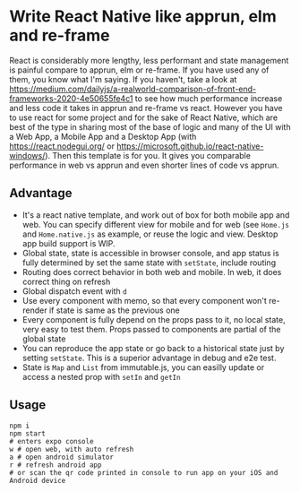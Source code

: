 # Write React Native like apprun, elm and re-frame

React is considerably more lengthy, less performant and state management is painful compare to apprun, elm or re-frame. If you have used any of them, you know what I'm saying. If you haven't, take a look at https://medium.com/dailyjs/a-realworld-comparison-of-front-end-frameworks-2020-4e50655fe4c1 to see how much performance increase and less code it takes in apprun and re-frame vs react.
However you have to use react for some project and for the sake of React Native, which are best of the type in sharing most of the base of logic and many of the UI with a Web App, a Mobile App and a Desktop App (with https://react.nodegui.org/ or https://microsoft.github.io/react-native-windows/). Then this template is for you. It gives you comparable performance in web vs apprun and even shorter lines of code vs apprun.

## Advantage

- It's a react native template, and work out of box for both mobile app and web. You can specify different view for mobile and for web (see `Home.js` and `Home.native.js` as example, or reuse the logic and view. Desktop app build support is WIP.
- Global state, state is accessible in browser console, and app status is fully determined by set the same state with `setState`, include routing
- Routing does correct behavior in both web and mobile. In web, it does correct thing on refresh
- Global dispatch event with `d`
- Use every component with memo, so that every component won't re-render if state is same as the previous one
- Every component is fully depend on the props pass to it, no local state, very easy to test them. Props passed to components are partial of the global state
- You can reproduce the app state or go back to a historical state just by setting `setState`. This is a superior advantage in debug and e2e test.
- State is `Map` and `List` from immutable.js, you can easilly update or access a nested prop with `setIn` and `getIn`

## Usage

```
npm i
npm start
# enters expo console
w # open web, with auto refresh
a # open android simulator
r # refresh android app
# or scan the qr code printed in console to run app on your iOS and Android device
```
